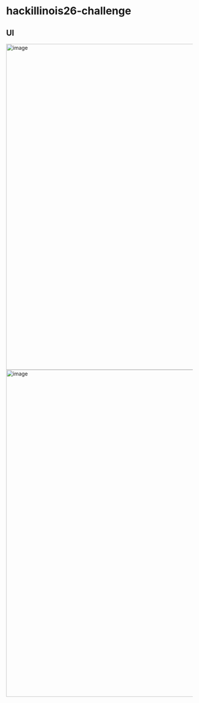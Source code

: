 # hackillinois26-challenge

## UI

<img width="1914" height="879" alt="image" src="https://github.com/user-attachments/assets/4f647c5d-d304-417b-b1d1-214a64a4083c" />

<img width="789" height="882" alt="image" src="https://github.com/user-attachments/assets/ec668088-7ab6-410e-a02e-573b5937111f" />

